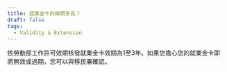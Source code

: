```yaml
---
title: 就業金卡的效期多長？
draft: false
tags:
  - Validity & Extension
---
```

依勞動部工作許可效期核發就業金卡效期為1至3年。如果您擔心您的就業金卡即將無效或過期，您可以與移民署確認。